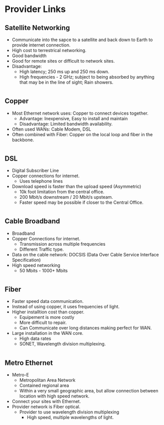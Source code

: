 # Provider Links

## Satellite Networking
- Communicate into the sapce to a satellite and back down to Earth to provide internet connection.
- High cost to terrestrical networking.
- Good bandwidth
- Good for remote sites or difficult to network sites.
- Disadvantage:
  - High latency; 250 ms up and 250 ms down.
  - High frequencies - 2 GHz; subject to being absorbed by anything that may be in the line of sight; Rain showers.
 
#

## Copper

- Most Ethernet network uses: Copper to connect devices together.
  - Advantage: Inexpensive, Easy to install and maintain
  - Disadvantage: Limited bandwidth availability.
- Often used WANs: Cable Modem, DSL
- Often combined with Fiber: Copper on the local loop and fiber in the backbone.

#

## DSL

- Digital Subscriber Line
- Copper connections for internet.
  - Uses telephone lines
- Download speed is faster than the upload speed (Asymmetric)
  - 10k foot limitation from the central office.
  - 200 Mbit/s downstream / 20 Mbit/s upsteam.
  - Faster speed may be possible if closer to the Central Office.
 

#

## Cable Broadband

- Broadband
- Copper Connections for internet.
  - Transmission across multiple frequencies
  - Different Traffic type.
- Data on the cable network: DOCSIS (Data Over Cable Service Interface Specification)
- High speed networking
  - 50 Mbits - 1000+ Mbits
 
#

## Fiber 

- Faster speed data communication.
- Instead of using copper, it uses frequencies of light.
- Higher installtion cost than copper.
  - Equipement is more costly
  - More difficult to repair.
  - Can Communicate over long distances making perfect for WAN.
- Large installation in the WAN core.
  - High data rates
  - SONET, Wavelength division multiplexing.
 
#

## Metro Ethernet

- Metro-E
  - Metropolitan Area Network
  - Contained regional area
  - Within a very small geographic area, but allow connection between location with high speed network.
- Connect your sites with Ethernet.
- Provider network is Fiber optical.
  - Provider to use wavelength division multiplexing
    - High speed, multiple wavelengths of light.
